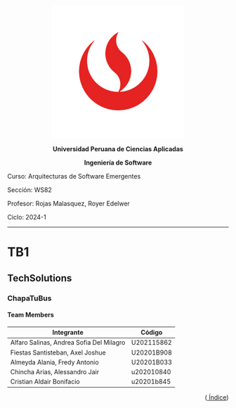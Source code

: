 <div align="center">
    <img src="./Resources/images/UPC.png" alt="UPC logo">

**Universidad Peruana de Ciencias Aplicadas**

**Ingeniería de Software**

</div>

Curso: Arquitecturas de Software Emergentes

Sección: WS82

Profesor: Rojas Malasquez, Royer Edelwer

Ciclo: 2024-1

---

# TB1

## TechSolutions

### ChapaTuBus

#### Team Members

| Integrante                               | Código     |
| ---------------------------------------- | ---------- |
| Alfaro Salinas, Andrea Sofia Del Milagro | U202115862 |
| Fiestas Santisteban, Axel Joshue         | U20201B908 |
| Almeyda Alania, Fredy Antonio            | U20201B033 |
| Chincha Arias, Alessandro Jair           | u202010840 |
| Cristian Aldair Bonifacio                | u20201b845 |

<div align="right"><Abril 2024></div>
<p align="right">
(<a href="https://github.com/TechSolution-ArquiTectura/upc-pre-202401-si728-WS82-techsolutions-report/blob/develop/%C3%8Dndice.md"> Índice</a>)
</p>
